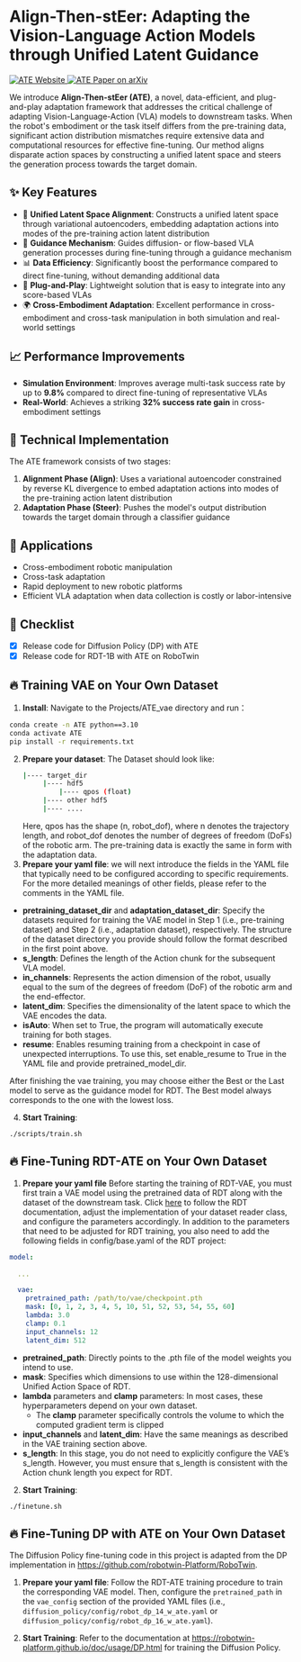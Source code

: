 # Align-Then-stEer: Adapting the Vision-Language Action Models through Unified Latent Guidance

<p align="left">
  <a href="https://align-then-steer.github.io/">
    <img
      src="https://img.shields.io/badge/Align--Then--stEer-Website-87CEEB?logo=robotframework&logoColor=white"
      alt="ATE Website"
    />
  </a>
  <a href="https://arxiv.org/abs/2509.02055">
    <img
      src="https://img.shields.io/badge/Align--Then--stEer-Paper-red?logo=arxiv&logoColor=red"
      alt="ATE Paper on arXiv"
    />
  </a>
</p>

We introduce **Align-Then-stEer (ATE)**, a novel, data-efficient, and plug-and-play adaptation framework that addresses the critical challenge of adapting Vision-Language-Action (VLA) models to downstream tasks. When the robot's embodiment or the task itself differs from the pre-training data, significant action distribution mismatches require extensive data and computational resources for effective fine-tuning. Our method aligns disparate action spaces by constructing a unified latent space and steers the generation process towards the target domain.

## ✨ Key Features

- 🔄 **Unified Latent Space Alignment**: Constructs a unified latent space through variational autoencoders, embedding adaptation actions into modes of the pre-training action latent distribution
- 🎯 **Guidance Mechanism**: Guides diffusion- or flow-based VLA generation processes during fine-tuning through a guidance mechanism
- 📊 **Data Efficiency**: Significantly boost the performance compared to direct fine-tuning, without demanding additional data
- 🔌 **Plug-and-Play**: Lightweight solution that is easy to integrate into any score-based VLAs
- 🌍 **Cross-Embodiment Adaptation**: Excellent performance in cross-embodiment and cross-task manipulation in both simulation and real-world settings

## 📈 Performance Improvements

- **Simulation Environment**: Improves average multi-task success rate by up to **9.8%** compared to direct fine-tuning of representative VLAs
- **Real-World**: Achieves a striking **32% success rate gain** in cross-embodiment settings

## 🔧 Technical Implementation

The ATE framework consists of two stages:

1. **Alignment Phase (Align)**: Uses a variational autoencoder constrained by reverse KL divergence to embed adaptation actions into modes of the pre-training action latent distribution
2. **Adaptation Phase (Steer)**: Pushes the model's output distribution towards the target domain through a classifier guidance

## 🎯 Applications

- Cross-embodiment robotic manipulation
- Cross-task adaptation
- Rapid deployment to new robotic platforms
- Efficient VLA adaptation when data collection is costly or labor-intensive

## 📅 Checklist

- [x] Release code for Diffusion Policy (DP) with ATE
- [x] Release code for RDT-1B with ATE on RoboTwin

## 🔥 Training VAE on Your Own Dataset
1. **Install**:
  Navigate to the Projects/ATE_vae directory and run：
  ```bash
  conda create -n ATE python==3.10
  conda activate ATE
  pip install -r requirements.txt
  ```

2. **Prepare your dataset**:
The Dataset should look like:
   ```bash
   |---- target_dir
        |---- hdf5
            |---- qpos (float)
        |---- other hdf5
        |---- ....
   ```
   Here, qpos has the shape (n, robot_dof), where n denotes the trajectory length, and robot_dof denotes the number of degrees of freedom (DoFs) of the robotic arm.
The pre-training data is exactly the same in form with the adaptation data.
3. **Prepare your yaml file**: we will next introduce the fields in the YAML file that typically need to be configured according to specific requirements. For the more detailed meanings of other fields, please refer to the comments in the YAML file.
- **pretraining_dataset_dir** and **adaptation_dataset_dir**: Specify the datasets required for training the VAE model in Step 1 (i.e., pre-training dataset) and Step 2 (i.e., adaptation dataset), respectively. The structure of the dataset directory you provide should follow the format described in the first point above.
- **s_length**: Defines the length of the Action chunk for the subsequent VLA model.
- **in_channels**: Represents the action dimension of the robot, usually equal to the sum of the degrees of freedom (DoF) of the robotic arm and the end-effector.
- **latent_dim**: Specifies the dimensionality of the latent space to which the VAE encodes the data.
- **isAuto**: When set to True, the program will automatically execute training for both stages.
- **resume**: Enables resuming training from a checkpoint in case of unexpected interruptions. To use this, set enable_resume to True in the YAML file and provide pretrained_model_dir.

After finishing the vae training, you may choose either the Best or the Last model to serve as the guidance model for RDT. The Best model always corresponds to the one with the lowest loss.

4. **Start Training**:
```
./scripts/train.sh 
```

## 🔥 Fine-Tuning RDT-ATE on Your Own Dataset
1. **Prepare your yaml file**
Before starting the training of RDT-VAE, you must first train a VAE model using the pretrained data of RDT along with the dataset of the downstream task. 
Click [here](https://github.com/thu-ml/RoboticsDiffusionTransformer/blob/main/README.md) to follow the RDT documentation, adjust the implementation of your dataset reader class, and configure the parameters accordingly.
In addition to the parameters that need to be adjusted for RDT training, you also need to add the following fields in config/base.yaml of the RDT project:
```yaml
model:
  
  ...

  vae:
    pretrained_path: /path/to/vae/checkpoint.pth
    mask: [0, 1, 2, 3, 4, 5, 10, 51, 52, 53, 54, 55, 60]
    lambda: 3.0
    clamp: 0.1
    input_channels: 12
    latent_dim: 512 
```

- **pretrained_path**: Directly points to the .pth file of the model weights you intend to use.
- **mask**: Specifies which dimensions to use within the 128-dimensional Unified Action Space of RDT.
- **lambda** parameters and **clamp** parameters: In most cases, these hyperparameters depend on your own dataset.
  - The **clamp** parameter specifically controls the volume to which the computed gradient term is clipped
- **input_channels** and **latent_dim**: Have the same meanings as described in the VAE training section above.
- **s_length**: In this stage, you do not need to explicitly configure the VAE’s s_length. However, you must ensure that s_length is consistent with the Action chunk length you expect for RDT.

2. **Start Training**:
```
./finetune.sh 
```

## 🔥 Fine-Tuning DP with ATE on Your Own Dataset
The Diffusion Policy fine-tuning code in this project is adapted from the DP implementation in https://github.com/robotwin-Platform/RoboTwin.

1. **Prepare your yaml file**:
Follow the RDT-ATE training procedure to train the corresponding VAE model. Then, configure the `pretrained_path` in the `vae_config` section of the provided YAML files (i.e., `diffusion_policy/config/robot_dp_14_w_ate.yaml` or `diffusion_policy/config/robot_dp_16_w_ate.yaml`).

2. **Start Training**: Refer to the documentation at https://robotwin-platform.github.io/doc/usage/DP.html for training the Diffusion Policy.